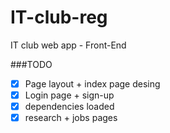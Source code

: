 IT-club-reg
===========

IT club web app - Front-End


###TODO
- [x] Page layout + index page desing
- [x] Login page + sign-up
- [x] dependencies loaded
- [x] research + jobs pages
